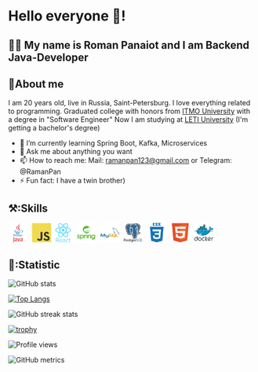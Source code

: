 # Hello everyone 👋! 
## :man_technologist: My name is Roman Panaiot and I am Backend Java-Developer
## 📝About me
I am 20 years old, live in Russia, Saint-Petersburg. I love everything related to programming. Graduated college with honors from [ITMO University](https://en.itmo.ru/)   with a degree in "Software Engineer"
Now I am studying at [LETI University](https://etu.ru/en/university/) (I'm getting a bachelor's degree)
- 🌱 I’m currently learning Spring Boot, Kafka, Microservices 
- 💬 Ask me about anything you want 
- 📫 How to reach me: Mail: ramanpan123@gmail.com or Telegram: @RamanPan
- ⚡ Fun fact: I have a twin brother) 

## ⚒️:Skills 
<img src="https://github.com/devicons/devicon/blob/master/icons/java/java-original-wordmark.svg" title="Java" alt="Java" width="40" height="40"/>&nbsp; 
<img src="https://github.com/devicons/devicon/blob/master/icons/javascript/javascript-original.svg" title="JavaScript" alt="JavaScript" width="40" height="40"/>&nbsp;<img src="https://github.com/devicons/devicon/blob/master/icons/react/react-original-wordmark.svg" title="React" alt="React" width="40" height="40"/>&nbsp;
<img src="https://github.com/devicons/devicon/blob/master/icons/spring/spring-original-wordmark.svg" title="Spring" alt="Spring" width="40" height="40"/>&nbsp;
<img src="https://github.com/devicons/devicon/blob/master/icons/mysql/mysql-original-wordmark.svg" title="MySQL" alt="MySQL" width="40" height="40"/>&nbsp;
<img src="https://github.com/devicons/devicon/blob/master/icons/postgresql/postgresql-original-wordmark.svg" title="MySQL" alt="MySQL" width="40" height="40"/>&nbsp;
<img src="https://github.com/devicons/devicon/blob/master/icons/css3/css3-plain-wordmark.svg"  title="CSS3" alt="CSS" width="40" height="40"/>&nbsp;
<img src="https://github.com/devicons/devicon/blob/master/icons/html5/html5-original.svg" title="HTML5" alt="HTML" width="40" height="40"/>&nbsp;
<img src="https://github.com/devicons/devicon/blob/master/icons/docker/docker-original-wordmark.svg" title="Docker" alt="Docker" width="40" height="40"/>&nbsp;

## 🥇:Statistic
![GitHub stats](https://github-readme-stats.vercel.app/api?username=RamanPan&show_icons=true&count_private=true)   

[![Top Langs](https://github-readme-stats.vercel.app/api/top-langs/?username=RamanPan)](https://github.com/anuraghazra/github-readme-stats)

![GitHub streak stats](https://streak-stats.demolab.com/?user=RamanPan)

[![trophy](https://github-profile-trophy.vercel.app/?username=RamanPan)](https://github.com/ryo-ma/github-profile-trophy)

![Profile views](https://gpvc.arturio.dev/RamanPan)  
 
![GitHub metrics](https://metrics.lecoq.io/RamanPan)  
